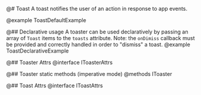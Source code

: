 @# Toast
A toast notifies the user of an action in response to app events.

@example ToastDefaultExample

@## Declarative usage
A toaster can be used declaratively by passing an array of `Toast` items to the `toasts` attribute. Note: the `onDimiss` callback must be provided and correctly handled in order to "dismiss" a toast.
@example ToastDeclarativeExample

@## Toaster Attrs
@interface IToasterAttrs

@## Toaster static methods (imperative mode)
@methods IToaster

@## Toast Attrs
@interface IToastAttrs
